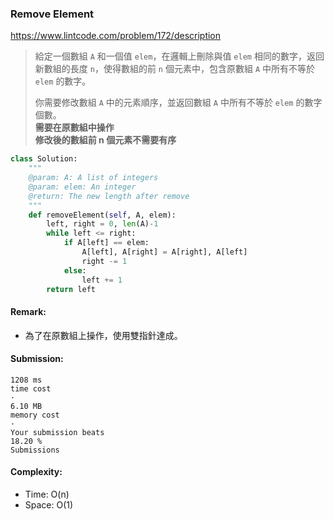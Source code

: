 ### Remove Element
https://www.lintcode.com/problem/172/description
>給定一個數組 `A` 和一個值 `elem`，在邏輯上刪除與值 `elem` 相同的數字，返回新數組的長度 `n`，使得數組的前 `n` 個元素中，包含原數組 `A` 中所有不等於 `elem` 的數字。
>
>你需要修改數組 `A` 中的元素順序，並返回數組 `A` 中所有不等於 `elem` 的數字個數。\
>**需要在原數組中操作**\
>**修改後的數組前 n 個元素不需要有序**
```python
class Solution:
    """
    @param: A: A list of integers
    @param: elem: An integer
    @return: The new length after remove
    """
    def removeElement(self, A, elem):
        left, right = 0, len(A)-1
        while left <= right:
            if A[left] == elem:
                A[left], A[right] = A[right], A[left]
                right -= 1
            else:
                left += 1
        return left
```
#### Remark:
- 為了在原數組上操作，使用雙指針達成。
#### Submission:
```
1208 ms
time cost
·
6.10 MB
memory cost
·
Your submission beats
18.20 %
Submissions
```
#### Complexity:
- Time: O(n)
- Space: O(1)
